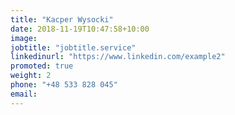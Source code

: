 ```yaml
---
title: "Kacper Wysocki"
date: 2018-11-19T10:47:58+10:00
image:
jobtitle: "jobtitle.service"
linkedinurl: "https://www.linkedin.com/example2"
promoted: true
weight: 2
phone: "+48 533 828 045"
email:
---
```


